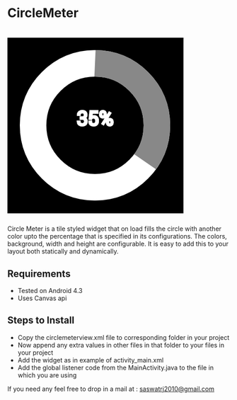 # CircleMeter
# ![](https://raw.githubusercontent.com/saswatraj/android-custom-widgets/master/CircularMeter/widget.png) 

Circle Meter is a tile styled widget that on load fills the circle with another color upto the percentage that is specified in its configurations. The colors, background, width and height are configurable. It is easy to add this to your layout both statically and dynamically.

## Requirements
* Tested on Android 4.3 
* Uses Canvas api 

## Steps to Install
* Copy the circlemeterview.xml file to corresponding folder in your project
* Now append any extra values in other files in that folder to your files in your project
* Add the widget as in example of activity_main.xml
* Add the global listener code from the MainActivity.java to the file in which you are using 

If you need any feel free to drop in a mail at : saswatrj2010@gmail.com 


